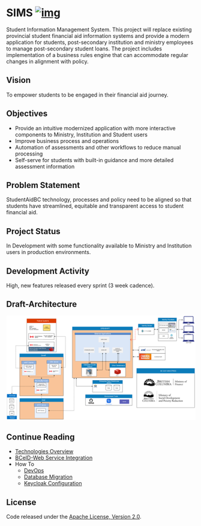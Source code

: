 # SIMS [![img](https://img.shields.io/badge/Lifecycle-Maturing-007EC6)](https://github.com/bcgov/repomountie/blob/master/doc/lifecycle-badges.md)

Student Information Management System. This project will replace existing provincial student financial aid information systems and provide a modern application for students, post-secondary institution and ministry employees to manage post-secondary student loans. The project includes implementation of a business rules engine that can accommodate regular changes in alignment with policy. 

## Vision

To empower students to be engaged in their financial aid journey. 

## Objectives

- Provide an intuitive modernized application with more interactive components to Ministry, Institution and Student users 
- Improve business process and operations
- Automation of assessments and other workflows to reduce manual processing
- Self-serve for students with built-in guidance and more detailed assessment information 

## Problem Statement
StudentAidBC technology, processes and policy need to be aligned so that students have streamlined, equitable and transparent access to student financial aid. 

## Project Status

In Development with some functionality available to Ministry and Institution users in production environments. 

## Development Activity

High, new features released every sprint (3 week cadence). 

## Draft-Architecture

![Draft Architecture](./docs/assets/DraftArchitecture.jpg)

## Continue Reading

- [Technologies Overview](https://github.com/bcgov/SIMS/wiki/Technologies-Overview)
- [BCeID-Web Service Integration](./docs/bceid-webservice-integration.md)
- How To
  - [DevOps](https://github.com/bcgov/SIMS/wiki/DevOps-and-Running-the-Application#devops)
  - [Database Migration](./docs/howto/db-migration.md)
  - [Keycloak Configuration](https://github.com/bcgov/SIMS/wiki/Keycloak-Config)

## License

Code released under the [Apache License, Version 2.0](./LICENSE).
